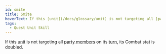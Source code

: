```yaml
---
id: smite
title: Smite
hoverText: If this [unit](/docs/glossary/unit) is not targeting all [party members](/docs/glossary/party) on its [turn](/docs/glossary/turn), its Combat stat is doubled.
tags:
  - Quest Unit Skill
---
```


If this [unit](/docs/glossary/unit) is not targeting all [party members](/docs/glossary/party) on its [turn](/docs/glossary/turn), its Combat stat is doubled.
